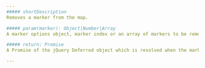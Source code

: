 ```yaml
---
##### shortDescription
Removes a marker from the map.

##### param(marker): Object|Number|Array
A marker options object, marker index or an array of markers to be removed.

##### return: Promise
A Promise of the jQuery Deferred object which is resolved when the marker is removed.

---
```

